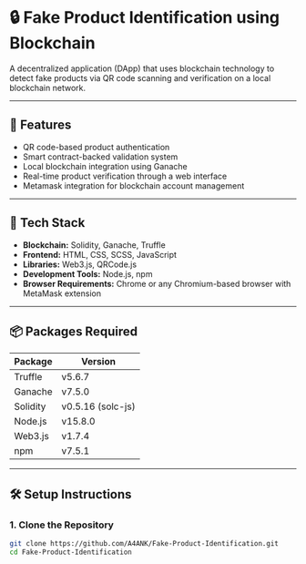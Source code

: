# 🔒 Fake Product Identification using Blockchain

A decentralized application (DApp) that uses blockchain technology to detect fake products via QR code scanning and verification on a local blockchain network.

---

## 🚀 Features
- QR code-based product authentication
- Smart contract-backed validation system
- Local blockchain integration using Ganache
- Real-time product verification through a web interface
- Metamask integration for blockchain account management

---

## 🧰 Tech Stack

- **Blockchain:** Solidity, Ganache, Truffle
- **Frontend:** HTML, CSS, SCSS, JavaScript
- **Libraries:** Web3.js, QRCode.js
- **Development Tools:** Node.js, npm
- **Browser Requirements:** Chrome or any Chromium-based browser with MetaMask extension

---

## 📦 Packages Required

| Package         | Version   |
|----------------|-----------|
| Truffle         | v5.6.7    |
| Ganache         | v7.5.0    |
| Solidity        | v0.5.16 (solc-js) |
| Node.js         | v15.8.0   |
| Web3.js         | v1.7.4    |
| npm             | v7.5.1    |

---

## 🛠️ Setup Instructions

### 1. Clone the Repository
```bash
git clone https://github.com/A4ANK/Fake-Product-Identification.git
cd Fake-Product-Identification
